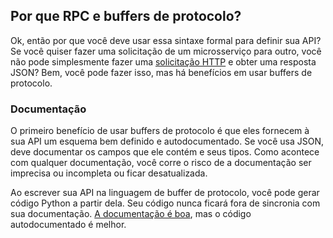 ## Por que RPC e buffers de protocolo?

Ok, então por que você deve usar essa sintaxe formal para definir sua API? Se você quiser fazer uma solicitação de um microsserviço para outro, você não pode simplesmente fazer uma [solicitação HTTP](https://realpython.com/python-requests/) e obter uma resposta JSON? Bem, você pode fazer isso, mas há benefícios em usar buffers de protocolo.

### Documentação

O primeiro benefício de usar buffers de protocolo é que eles fornecem à sua API um esquema bem definido e autodocumentado. Se você usa JSON, deve documentar os campos que ele contém e seus tipos. Como acontece com qualquer documentação, você corre o risco de a documentação ser imprecisa ou incompleta ou ficar desatualizada.

Ao escrever sua API na linguagem de buffer de protocolo, você pode gerar código Python a partir dela. Seu código nunca ficará fora de sincronia com sua documentação. [A documentação é boa](https://realpython.com/documenting-python-code/), mas o código autodocumentado é melhor.
